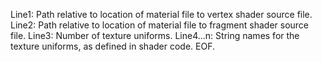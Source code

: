 Line1: 		Path relative to location of material file to vertex shader source file.
Line2: 		Path relative to location of material file to fragment shader source file.
Line3: 		Number of texture uniforms.
Line4...n:	String names for the texture uniforms, as defined in shader code.
EOF.
